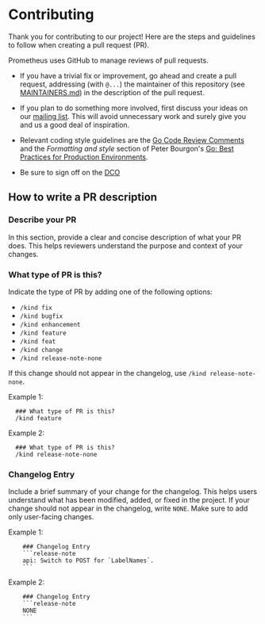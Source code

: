# Contributing

Thank you for contributing to our project! Here are the steps and guidelines to follow when creating a pull request (PR).

Prometheus uses GitHub to manage reviews of pull requests.

* If you have a trivial fix or improvement, go ahead and create a pull request,
  addressing (with `@...`) the maintainer of this repository (see
  [MAINTAINERS.md](MAINTAINERS.md)) in the description of the pull request.

* If you plan to do something more involved, first discuss your ideas
  on our [mailing list](https://groups.google.com/forum/?fromgroups#!forum/prometheus-developers).
  This will avoid unnecessary work and surely give you and us a good deal
  of inspiration.

* Relevant coding style guidelines are the [Go Code Review
  Comments](https://code.google.com/p/go-wiki/wiki/CodeReviewComments)
  and the _Formatting and style_ section of Peter Bourgon's [Go: Best
  Practices for Production
  Environments](http://peter.bourgon.org/go-in-production/#formatting-and-style).

* Be sure to sign off on the [DCO](https://github.com/probot/dco#how-it-works)

## How to write a PR description

### Describe your PR

In this section, provide a clear and concise description of what your PR does. This helps reviewers understand the purpose and context of your changes.

### What type of PR is this?

Indicate the type of PR by adding one of the following options:

- `/kind fix`
- `/kind bugfix`
- `/kind enhancement`
- `/kind feature`
- `/kind feat`
- `/kind change`
- `/kind release-note-none`

If this change should not appear in the changelog, use `/kind release-note-none`.

Example 1:
```
  ### What type of PR is this?
  /kind feature
```

Example 2:
```
  ### What type of PR is this?
  /kind release-note-none
```

### Changelog Entry

Include a brief summary of your change for the changelog. This helps users understand what has been modified, added, or fixed in the project. If your change should not appear in the changelog, write `NONE`. Make sure to add only user-facing changes.

Example 1:
```
	### Changelog Entry
	```release-note
	api: Switch to POST for `LabelNames`.
	```
```

Example 2:
```
	### Changelog Entry
	```release-note
	NONE
	```
```
